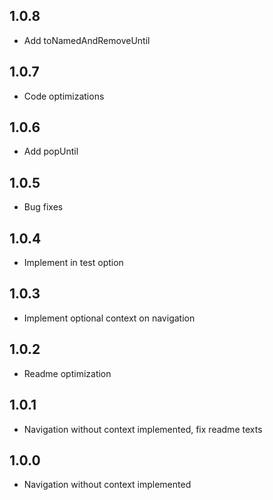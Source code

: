 ## 1.0.8
- Add toNamedAndRemoveUntil

## 1.0.7
- Code optimizations

## 1.0.6
- Add popUntil

## 1.0.5
- Bug fixes

## 1.0.4
- Implement in test option

## 1.0.3
- Implement optional context on navigation

## 1.0.2
- Readme optimization

## 1.0.1
- Navigation without context implemented, fix readme texts

## 1.0.0
- Navigation without context implemented

